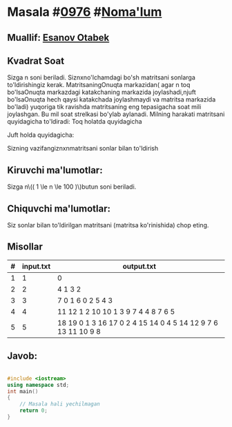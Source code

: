 
<h1>Masala #<a href="https://robocontest.uz/tasks/0976">0976</a> #<a href="https://robocontest.uz/tasks?category=1">Noma'lum</a></h1>
<h2> Muallif: <a href="https://robocontest.uz/profile/esanovotabek">Esanov Otabek</a></h2>
<h2>Kvadrat Soat</h2>
<p>Sizga n soni beriladi. Siznxno'lchamdagi bo'sh matritsani sonlarga to'ldirishingiz kerak. MatritsaningOnuqta markazidan( agar n toq bo'lsaOnuqta markazdagi katakchaning markazida joylashadi,njuft bo'lsaOnuqta hech qaysi katakchada joylashmaydi va matritsa markazida bo'ladi) yuqoriga tik ravishda matritsaning eng tepasigacha soat mili joylashgan. Bu mil soat strelkasi bo'ylab aylanadi. Milning harakati matritsani quyidagicha to'ldiradi:
Toq holatda quyidagicha

Juft holda quyidagicha:

Sizning vazifangiznxnmatritsani sonlar bilan to'ldirish

</p>
<h2>Kiruvchi ma'lumotlar:</h2>
<p>Sizga n\(( 1 \le n \le 100 )\)butun soni beriladi.</p>
<h2>Chiquvchi ma'lumotlar:</h2>
<p>Siz sonlar bilan to'ldirilgan matritsani (matritsa ko'rinishida) chop eting.</p>
<h2>Misollar</h2>
<table>
    <thead>
        <tr>
            <th>#</th>
            <th>input.txt</th>
            <th>output.txt</th>
        </tr>
    </thead>
    <tbody>
            <tr>
                <td>1</td>
                <td>1</td>
                <td>0</td>
            </tr>
            <tr>
                <td>2</td>
                <td>2</td>
                <td>4 1 
3 2</td>
            </tr>
            <tr>
                <td>3</td>
                <td>3</td>
                <td>7 0 1 
6 0 2 
5 4 3</td>
            </tr>
            <tr>
                <td>4</td>
                <td>4</td>
                <td>11 12 1 2 
10 10 1 3 
9 7 4 4 
8 7 6 5</td>
            </tr>
            <tr>
                <td>5</td>
                <td>5</td>
                <td>18 19 0 1 3 
16 17 0 2 4 
15 14 0 4 5 
14 12 9 7 6 
13 11 10 9 8</td>
            </tr>
    </tbody>
    </table>
    
<h2>Javob:</h2>

######
```cpp
#include <iostream>
using namespace std;
int main()
{
    // Masala hali yechilmagan
    return 0;
}
```
